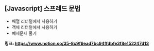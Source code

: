 ## [Javascript] 스프레드 문법
- 배열 리터럴에서 사용하기
- 객체 리터럴에서 사용하기
- 예제문제 풀기

**링크: https://www.notion.so/35-8c9f9ead7bc94ffdbfe3f8e152247d13**
